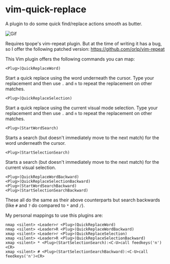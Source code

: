 # vim-quick-replace

A plugin to do some quick find/replace actions smooth as butter.

![Gif](https://i.imgur.com/wEX6O1w.gif)

Requires tpope's vim-repeat plugin. But at the time of writing it
has a bug, so I offer the following patched version: https://github.com/orlp/vim-repeat

This Vim plugin offers the following commands you can map:

    <Plug>(QuickReplaceWord)

Start a quick replace using the word underneath the cursor.
Type your replacement and then use `.` and `n` to repeat the
replacement on other matches.

    <Plug>(QuickReplaceSelection)

Start a quick replace using the current visual mode selection.
Type your replacement and then use `.` and `n` to repeat the
replacement on other matches.

    <Plug>(StartWordSearch)

Starts a search (but doesn't immediately move to the next match)
for the word underneath the cursor.

    <Plug>(StartSelectionSearch)

Starts a search (but doesn't immediately move to the next match)
for the current visual selection.

    <Plug>(QuickReplaceWordBackward)
    <Plug>(QuickReplaceSelectionBackward)
    <Plug>(StartWordSearchBackward)
    <Plug>(StartSelectionSearchBackward)

These all do the same as their above counterparts but search
backwards (like `#` and `?` do compared to `*` and `/`).


My personal mappings to use this plugins are:

    nmap <silent> <Leader>r <Plug>(QuickReplaceWord)
    nmap <silent> <Leader>R <Plug>(QuickReplaceWordBackward)
    xmap <silent> <Leader>r <Plug>(QuickReplaceSelection)
    xmap <silent> <Leader>R <Plug>(QuickReplaceSelectionBackward)
    xmap <silent> * <Plug>(StartSelectionSearch):<C-U>call feedkeys('n')<CR>
    xmap <silent> # <Plug>(StartSelectionSearchBackward):<C-U>call feedkeys('n')<CR>
